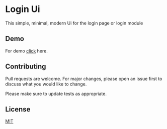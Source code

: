# Login Ui

This simple, minimal, modern Ui for the login page or login module

## Demo

For demo [click](https://pip.pypa.io/en/stable/) here.

## Contributing
Pull requests are welcome. For major changes, please open an issue first to discuss what you would like to change.

Please make sure to update tests as appropriate.

## License
[MIT](https://choosealicense.com/licenses/mit/)
